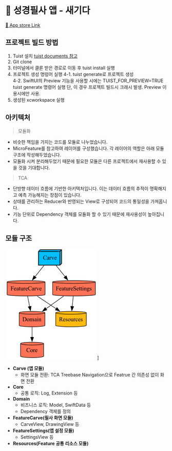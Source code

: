 
# 📝 성경필사 앱 - 새기다 
[📲 App store Link ](https://apps.apple.com/kr/app/%EC%83%88%EA%B8%B0%EB%8B%A4/id6502980733) 

## 프로젝트 빌드 방법
1. Tuist 설치
    [tuist documents 참고](https://docs.tuist.io/guides/quick-start/install-tuist)
2. Git clone 
3. 터미널에서 클론 받은 경로로 이동 후 tuist install 실행
4. 프로젝트 생성 명렁어 실행 
    4-1. tuist generate로 프로젝트 생성  
    4-2. SwiftUI의 Preview 기능을 사용할 시에는 TUIST_FOR_PREVIEW=TRUE tuist generate 명령어 실행
     단, 이 경우 프로젝트 빌드시 크래시 발생. Preview 이용시에만 사용. 
5. 생성된 xcworkspace 실행


## 아키텍처 
> 모듈화 
 - 비슷한 책임을 가지는 코드를 모듈로 나누었습니다. 
 - MicroFeature를 참고하여 레이어를 구성했습니다. 각 레이어의 역할은 아래 모듈 구조에 작성해두었습니다. 
 - 모듈화 시켜 분리해두었기 때문에 필요한 모듈은 다른 프로젝트에서 재사용할 수 있을 것을 기대합니다.
 
> TCA
 - 단방향 데이터 흐름에 기반한 아키텍처입니다. 이는 데이터 흐름의 추적이 명확해지고 예측 가능해지는 장점이 있습니다.
 - 상태를 관리하는 Reducer와 반영되는 View로 구성되어 코드의 통일성을 가져옵니다. 
 - 기능 단위로 Dependency 객체를 모듈화 할 수 있기 때문에 재사용성이 높아집니다.  




## 모듈 구조
![quick demo](graph.png)]
- **Carve (앱 모듈)** 
     - 화면 모듈 전환: TCA Treebase Navigation으로 Featrue 간 의존성 없이 화면 전환
- **Core** 
    - 공통 로직: Log, Extension 등 
- **Domain** 
    - 비즈니스 로직: Model, SwiftData 등
    - Dependency 객체를 정의
- **FeatureCarve(필사 화면 모듈)**
    - CarveView, DrawingView 등
- **FeatureSettings(앱 설정 모듈)**
    - SettingsView 등
- **Resources(Feature 공통 리소스 모듈)** 


